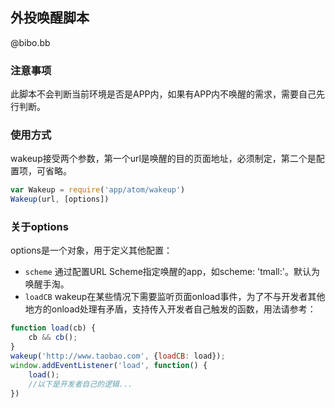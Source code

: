 ## 外投唤醒脚本
@bibo.bb

### 注意事项
此脚本不会判断当前环境是否是APP内，如果有APP内不唤醒的需求，需要自己先行判断。

### 使用方式
wakeup接受两个参数，第一个url是唤醒的目的页面地址，必须制定，第二个是配置项，可省略。
```javascript
var Wakeup = require('app/atom/wakeup')
Wakeup(url, [options])
```

### 关于options
options是一个对象，用于定义其他配置：
- `scheme` 通过配置URL Scheme指定唤醒的app，如scheme: 'tmall:'。默认为唤醒手淘。
- `loadCB` wakeup在某些情况下需要监听页面onload事件，为了不与开发者其他地方的onload处理有矛盾，支持传入开发者自己触发的函数，用法请参考：

```javascript
function load(cb) {
    cb && cb();
}
wakeup('http://www.taobao.com', {loadCB: load});
window.addEventListener('load', function() {
    load();
    //以下是开发者自己的逻辑...
})
```
